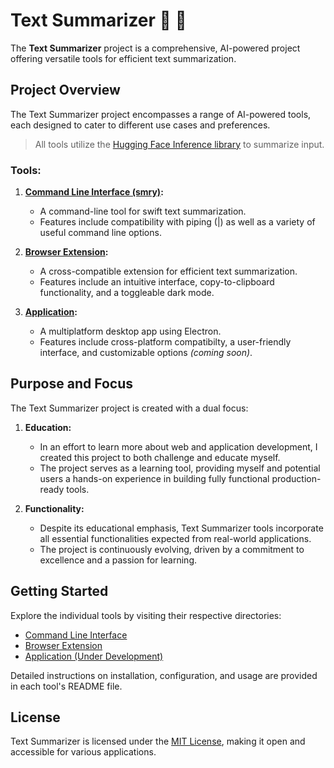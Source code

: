 # Text Summarizer :robot: :leaves:

The **Text Summarizer** project is a comprehensive, AI-powered project offering versatile tools for efficient text summarization.

## Project Overview

The Text Summarizer project encompasses a range of AI-powered tools, each designed to cater to different use cases and preferences. 

> All tools utilize the [Hugging Face Inference library](https://huggingface.co/docs/huggingface.js/index) to summarize input.

### Tools:

1. **[Command Line Interface (smry)](https://github.com/zvoverman/text-summarizer/tree/main/cli):**
   - A command-line tool for swift text summarization.
   - Features include compatibility with piping (|) as well as a variety of useful command line options.

2. **[Browser Extension](https://github.com/zvoverman/text-summarizer/tree/main/extension):**
   - A cross-compatible extension for efficient text summarization.
   - Features include an intuitive interface, copy-to-clipboard functionality, and a toggleable dark mode.

3. **[Application](https://github.com/zvoverman/text-summarizer/tree/main/application):**
   - A multiplatform desktop app using Electron.
   - Features include cross-platform compatibilty, a user-friendly interface, and customizable options _(coming soon)_.

## Purpose and Focus

The Text Summarizer project is created with a dual focus:

1. **Education:**
   - In an effort to learn more about web and application development, I created this project to both challenge and educate myself.
   - The project serves as a learning tool, providing myself and potential users a hands-on experience in building fully functional production-ready tools.

2. **Functionality:**
   - Despite its educational emphasis, Text Summarizer tools incorporate all essential functionalities expected from real-world applications.
   - The project is continuously evolving, driven by a commitment to excellence and a passion for learning.

## Getting Started

Explore the individual tools by visiting their respective directories:

- [Command Line Interface](https://github.com/zvoverman/text-summarizer/tree/main/cli)
- [Browser Extension](https://github.com/zvoverman/text-summarizer/tree/main/extension)
- [Application (Under Development)](https://github.com/zvoverman/text-summarizer/tree/main/application)

Detailed instructions on installation, configuration, and usage are provided in each tool's README file.

## License

Text Summarizer is licensed under the [MIT License](LICENSE), making it open and accessible for various applications.

